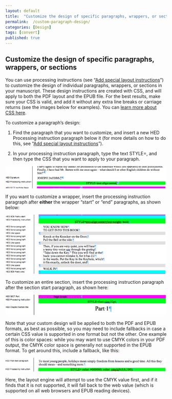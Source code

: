```yaml
---
layout: default
title:  "Customize the design of specific paragraphs, wrappers, or sections"
permalink:  /custom-paragraph-design/
categories: [Design]
tags: [convert]
published: true
---
```


<section data-type="chapter" class="hsecchapter" data-hederis-type="hsecchapter" id="custom-paragraph-design" data-pi-attrs="id: custom-paragraph-design; data-tags: convert;" role="doc-chapter" data-tags="convert" data-author-name=" " data-book-title=" " title="Customize the design of specific paragraphs, wrappers, or sections"><h1 data-hederis-type="hblkchaptitle" class="hblkchaptitle" id="pyvIl4ULz">Customize the design of specific paragraphs, wrappers, or sections</h1><p class="hblkp" data-hederis-type="hblkp" id="prUk4dCcP">You can use processing instructions (see &#8220;<a href="{% post_url 2020-08-11-37-Addspeciallayoutinstructions %}" data-hederis-type="hspana" id="p1hlG8wf8"><span class="Hyperlink" data-hederis-type="hspnspan" id="ptBqhoi6t">Add special layout instructions</span></a>&#8221;) to customize the design of individual paragraphs, wrappers, or sections in your manuscript. These design instructions are created with CSS, and will apply to both the PDF layout and the EPUB file. For the best results, make sure your CSS is valid, and add it without any extra line breaks or carriage returns (see the images below for examples). You can <a href="https://developer.mozilla.org/en-US/docs/Web/CSS/Reference" data-hederis-type="hspana" id="poBHnSFUh"><span class="Hyperlink" data-hederis-type="hspnspan" id="pGo85yyHO">learn more about CSS here</span></a>.</p><p class="hblkp" data-hederis-type="hblkp" id="pgJ6E99dm">To customize a paragraph&#8217;s design:</p><ol class="hwprnumlist" data-hederis-type="hwprnumlist" id="pECT1AzlZ"><li class="hblkoli" data-hederis-type="hblkoli" id="liLtS2DUG9"><p class="hblkoli" data-hederis-type="hblklip" id="pq9YStNPU">Find the paragraph that you want to customize, and insert a new HED Processing instruction paragraph below it (for more details on how to do this, see &#8220;<a href="{% post_url 2020-08-11-37-Addspeciallayoutinstructions %}" data-hederis-type="hspana" id="pYwD2FyMe"><span class="Hyperlink" data-hederis-type="hspnspan" id="pFfkQRWXa">Add special layout instructions</span></a>&#8221;).</p></li><li class="hblkoli" data-hederis-type="hblkoli" id="li5Xgi5qka"><p class="hblkoli" data-hederis-type="hblklip" id="pYTU0FNt7">In your processing instruction paragraph, type the text STYLE=, and then type the CSS that you want to apply to your paragraph.</p></li></ol><img data-hederis-type="hblkimg" class="hblkimg" id="puYt2zz7j" src="/images/pi2.png" data-img-src="pi2.png"/><p class="hblkp" data-hederis-type="hblkp" id="perSykmdL">If you want to customize a wrapper, insert the processing instruction paragraph after <strong class="hspanstrong" data-hederis-type="hspanstrong" id="p3Wq2qXP3">either</strong> the wrapper &#8220;start&#8221; or &#8220;end&#8221; paragraphs, as shown below: </p><img data-hederis-type="hblkimg" class="hblkimg" id="p4HJsJLf9" src="/images/stylepiwrapper.png" data-img-src="stylepiwrapper.png"/><p class="hblkp" data-hederis-type="hblkp" id="p6wXV7s8O">To customize an entire section, insert the processing instruction paragraph after the section start paragraph, as shown here:</p><img data-hederis-type="hblkimg" class="hblkimg" id="ppZbGoOR4" src="/images/stylepisection.png" data-img-src="stylepisection.png"/><p class="hblkp" data-hederis-type="hblkp" id="psDrJvCwI">Note that your custom design will be applied to both the PDF and EPUB formats, as best as possible, so you may need to include fallbacks in case a certain CSS value is supported in one format but not the other. One example of this is color spaces: while you may want to use CMYK colors in your PDF output, the CMYK color space is generally not supported in the EPUB format. To get around this, include a fallback, like this:</p><img data-hederis-type="hblkimg" class="hblkimg" id="pcrzOCsyX" src="/images/stylepicolorfallback.png" data-img-src="stylepicolorfallback.png"/><p class="hblkp" data-hederis-type="hblkp" id="pFUq4y6GT">Here, the layout engine will attempt to use the CMYK value first, and if it finds that it is not supported, it will fall back to the web value (which is supported on all web browsers and EPUB reading devices).</p></section>